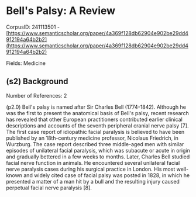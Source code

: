 # Bell's Palsy: A Review

CorpusID: 241113501 - [https://www.semanticscholar.org/paper/4a369f128db62904e902be29dd4912194a64b2b2](https://www.semanticscholar.org/paper/4a369f128db62904e902be29dd4912194a64b2b2)

Fields: Medicine

## (s2) Background
Number of References: 2

(p2.0) Bell's palsy is named after Sir Charles Bell (1774-1842). Although he was the first to present the anatomical basis of Bell's palsy, recent research has revealed that other European practitioners contributed earlier clinical descriptions and accounts of the seventh peripheral cranial nerve palsy [7]. The first case report of idiopathic facial paralysis is believed to have been published by an 18th-century medicine professor, Nicolaus Friedrich, in Wurzburg. The case report described three middle-aged men with similar episodes of unilateral facial paralysis, which was subacute or acute in origin and gradually bettered in a few weeks to months. Later, Charles Bell studied facial nerve function in animals. He encountered several unilateral facial nerve paralysis cases during his surgical practice in London. His most well-known and widely cited case of facial palsy was posted in 1828, in which he presented a matter of a man hit by a bull and the resulting injury caused perpetual facial nerve paralysis [8].
